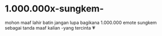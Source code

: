 # 1.000.000x-sungkem-
mohon maaf lahir batin
jangan lupa bagikana 1.000.000 emote sungkem
sebagai tanda maaf kalian 
-yang tercinta 💗
